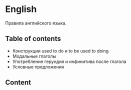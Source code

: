 # English
Правила английского языка.

## Table of contents

- Конструкции used to do и to be used to doing 
- Модальные глаголы
- Употребление герундия и инфинитива после глагола
- Условные предложения

## Content

